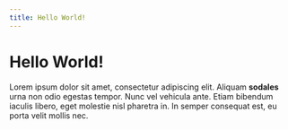 ```yaml
---
title: Hello World!
---
```

# Hello World!

Lorem ipsum dolor sit amet, consectetur adipiscing elit. Aliquam __sodales__ urna non odio egestas tempor. Nunc vel vehicula ante. Etiam bibendum iaculis libero, eget molestie nisl pharetra in. In semper consequat est, eu porta velit mollis nec.